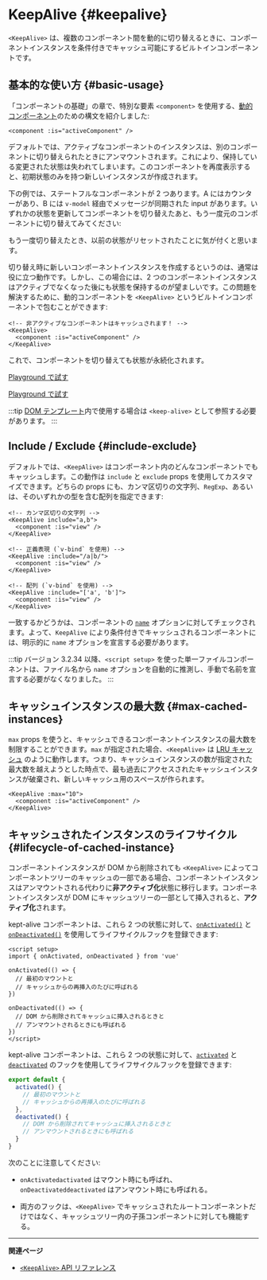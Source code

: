 <script setup>
import SwitchComponent from './keep-alive-demos/SwitchComponent.vue'
</script>

# KeepAlive {#keepalive}

`<KeepAlive>` は、複数のコンポーネント間を動的に切り替えるときに、コンポーネントインスタンスを条件付きでキャッシュ可能にするビルトインコンポーネントです。

## 基本的な使い方 {#basic-usage}

「コンポーネントの基礎」の章で、特別な要素 `<component>` を使用する、[動的コンポーネント](/guide/essentials/component-basics#dynamic-components)のための構文を紹介しました:

```vue-html
<component :is="activeComponent" />
```

デフォルトでは、アクティブなコンポーネントのインスタンスは、別のコンポーネントに切り替えられたときにアンマウントされます。これにより、保持している変更された状態は失われてしまいます。このコンポーネントを再度表示すると、初期状態のみを持つ新しいインスタンスが作成されます。

下の例では、ステートフルなコンポーネントが 2 つあります。A にはカウンターがあり、B には `v-model` 経由でメッセージが同期された input があります。いずれかの状態を更新してコンポーネントを切り替えたあと、もう一度元のコンポーネントに切り替えてみてください:

<SwitchComponent />

もう一度切り替えたとき、以前の状態がリセットされたことに気が付くと思います。

切り替え時に新しいコンポーネントインスタンスを作成するというのは、通常は役に立つ動作です。しかし、この場合には、2 つのコンポーネントインスタンスはアクティブでなくなった後にも状態を保持するのが望ましいです。この問題を解決するために、動的コンポーネントを `<KeepAlive>` というビルトインコンポーネントで包むことができます:

```vue-html
<!-- 非アクティブなコンポーネントはキャッシュされます！ -->
<KeepAlive>
  <component :is="activeComponent" />
</KeepAlive>
```

これで、コンポーネントを切り替えても状態が永続化されます。

<SwitchComponent use-KeepAlive />

<div class="composition-api">

[Playground で試す](https://play.vuejs.org/#eNqtUsFOwzAM/RWrl4IGC+cqq2h3RFw495K12YhIk6hJi1DVf8dJSllBaAJxi+2XZz8/j0lhzHboeZIl1NadMA4sd73JKyVaozsHI9hnJqV+feJHmODY6RZS/JEuiL1uTTEXtiREnnINKFeAcgZUqtbKOqj7ruPKwe6s2VVguq4UJXEynAkDx1sjmeMYAdBGDFBLZu2uShre6ioJeaxIduAyp0KZ3oF7MxwRHWsEQmC4bXXDJWbmxpjLBiZ7DwptMUFyKCiJNP/BWUbO8gvnA+emkGKIgkKqRrRWfh+Z8MIWwpySpfbxn6wJKMGV4IuSs0UlN1HVJae7bxYvBuk+2IOIq7sLnph8P9u5DJv5VfpWWLaGqTzwZTCOM/M0IaMvBMihd04ruK+lqF/8Ajxms8EFbCiJxR8khsP6ncQosLWnWV6a/kUf2nqu75Fby04chA0iPftaYryhz6NBRLjdtajpHZTWPio=)

</div>
<div class="options-api">

[Playground で試す](https://play.vuejs.org/#eNqtU8tugzAQ/JUVl7RKWveMXFTIseofcHHAiawasPxArRD/3rVNSEhbpVUrIWB3x7PM7jAkuVL3veNJmlBTaaFsVraiUZ22sO0alcNedw2s7kmIPHS1ABQLQDEBAMqWvwVQzffMSQuDz1aI6VreWpPCEBtsJppx4wE1s+zmNoIBNLdOt8cIjzut8XAKq3A0NAIY/QNveFEyi8DA8kZJZjlGALQWPVSSGfNYJjVvujIJeaxItuMyo6JVzoJ9VxwRmtUCIdDfNV3NJWam5j7HpPOY8BEYkwxySiLLP1AWkbK4oHzmXOVS9FFOSM3jhFR4WTNfRslcO54nSwJKcCD4RsnZmJJNFPXJEl8t88quOuc39fCrHalsGyWcnJL62apYNoq12UQ8DLEFjCMy+kKA7Jy1XQtPlRTVqx+Jx6zXOJI1JbH4jejg3T+KbswBzXnFlz9Tjes/V/3CjWEHDsL/OYNvdCE8Wu3kLUQEhy+ljh+brFFu)

</div>

:::tip
[DOM テンプレート](/guide/essentials/component-basics#dom-template-parsing-caveats)内で使用する場合は `<keep-alive>` として参照する必要があります。
:::

## Include / Exclude {#include-exclude}

デフォルトでは、`<KeepAlive>` はコンポーネント内のどんなコンポーネントでもキャッシュします。この動作は `include` と `exclude` props を使用してカスタマイズできます。どちらの props にも、カンマ区切りの文字列、`RegExp`、あるいは、そのいずれかの型を含む配列を指定できます:

```vue-html
<!-- カンマ区切りの文字列 -->
<KeepAlive include="a,b">
  <component :is="view" />
</KeepAlive>

<!-- 正義表現 (`v-bind` を使用) -->
<KeepAlive :include="/a|b/">
  <component :is="view" />
</KeepAlive>

<!-- 配列 (`v-bind` を使用) -->
<KeepAlive :include="['a', 'b']">
  <component :is="view" />
</KeepAlive>
```

一致するかどうかは、コンポーネントの [`name`](/api/options-misc#name) オプションに対してチェックされます。よって、`KeepAlive` により条件付きでキャッシュされるコンポーネントには、明示的に `name` オプションを宣言する必要があります。

:::tip
バージョン 3.2.34 以降、`<script setup>` を使った単一ファイルコンポーネントは、ファイル名から `name` オプションを自動的に推測し、手動で名前を宣言する必要がなくなりました。
:::

## キャッシュインスタンスの最大数 {#max-cached-instances}

`max` props を使うと、キャッシュできるコンポーネントインスタンスの最大数を制限することができます。`max` が指定された場合、`<KeepAlive>` は [LRU キャッシュ](<https://en.wikipedia.org/wiki/Cache_replacement_policies#Least_recently_used_(LRU)>) のように動作します。つまり、キャッシュインスタンスの数が指定された最大数を越えようとした時点で、最も過去にアクセスされたキャッシュインスタンスが破棄され、新しいキャッシュ用のスペースが作られます。

```vue-html
<KeepAlive :max="10">
  <component :is="activeComponent" />
</KeepAlive>
```

## キャッシュされたインスタンスのライフサイクル {#lifecycle-of-cached-instance}

コンポーネントインスタンスが DOM から削除されても `<KeepAlive>` によってコンポーネントツリーのキャッシュの一部である場合、コンポーネントインスタンスはアンマウントされる代わりに**非アクティブ化**状態に移行します。コンポーネントインスタンスが DOM にキャッシュツリーの一部として挿入されると、**アクティブ化**されます。

<div class="composition-api">

kept-alive コンポーネントは、これら 2 つの状態に対して、[`onActivated()`](/api/composition-api-lifecycle#onactivated) と [`onDeactivated()`](/api/composition-api-lifecycle#ondeactivated) を使用してライフサイクルフックを登録できます:

```vue
<script setup>
import { onActivated, onDeactivated } from 'vue'

onActivated(() => {
  // 最初のマウントと
  // キャッシュからの再挿入のたびに呼ばれる
})

onDeactivated(() => {
  // DOM から削除されてキャッシュに挿入されるときと
  // アンマウントされるときにも呼ばれる
})
</script>
```

</div>
<div class="options-api">

kept-alive コンポーネントは、これら 2 つの状態に対して、[`activated`](/api/options-lifecycle#activated) と [`deactivated`](/api/options-lifecycle#deactivated) のフックを使用してライフサイクルフックを登録できます:

```js
export default {
  activated() {
    // 最初のマウントと
    // キャッシュからの再挿入のたびに呼ばれる
  },
  deactivated() {
    // DOM から削除されてキャッシュに挿入されるときと
    // アンマウントされるときにも呼ばれる
  }
}
```

</div>

次のことに注意してください:

- <span class="composition-api">`onActivated`</span><span class="options-api">`activated`</span> はマウント時にも呼ばれ、 <span class="composition-api">`onDeactivated`</span><span class="options-api">`deactivated`</span> はアンマウント時にも呼ばれる。

- 両方のフックは、`<KeepAlive>` でキャッシュされたルートコンポーネントだけではなく、キャッシュツリー内の子孫コンポーネントに対しても機能する。

---

**関連ページ**

- [`<KeepAlive>` API リファレンス](/api/built-in-components#keepalive)
